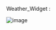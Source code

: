 Weather_Widget : 

![image](https://drive.google.com/uc?export=view&id=1QTR6gc4wNz7w3wT40wVNaqo_NYNs_Wcu)
